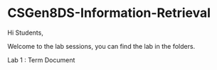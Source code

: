 # CSGen8DS-Information-Retrieval
Hi Students,

Welcome to the lab sessions, you can find the lab in the folders.

Lab 1 : Term Document 
